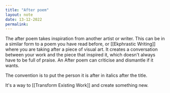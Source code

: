 ```yaml
---
title: "After poem"
layout: note
date: 13-12-2022
permalink:
---
```


The after poem takes inspiration from another artist or writer. This can be in a similar form to a poem you have read before, or [[Ekphrastic Writing]] where you are taking after a piece of visual art. It creates a conversation between your work and the piece that inspired it, which doesn't always have to be full of praise. An After poem can criticise and dismantle if it wants. 

The convention is to put the person it is after in italics after the title.

It's a way to [[Transform Existing Work]] and create something new.